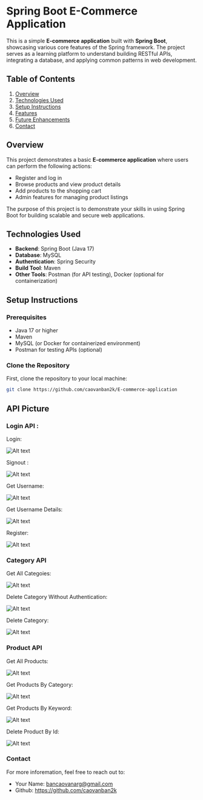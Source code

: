 # Spring Boot E-Commerce Application

This is a simple **E-commerce application** built with **Spring Boot**, showcasing various core features of the Spring framework. The project serves as a learning platform to understand building RESTful APIs, integrating a database, and applying common patterns in web development.

## Table of Contents

1. [Overview](#overview)
2. [Technologies Used](#technologies-used)
3. [Setup Instructions](#setup-instructions)
4. [Features](#features)
5. [Future Enhancements](#future-enhancements)
6. [Contact](#contact)

## Overview

This project demonstrates a basic **E-commerce application** where users can perform the following actions:

- Register and log in
- Browse products and view product details
- Add products to the shopping cart
- Admin features for managing product listings

The purpose of this project is to demonstrate your skills in using Spring Boot for building scalable and secure web applications.

## Technologies Used

- **Backend**: Spring Boot (Java 17)
- **Database**: MySQL
- **Authentication**: Spring Security
- **Build Tool**: Maven
- **Other Tools**: Postman (for API testing), Docker (optional for containerization)

## Setup Instructions

### Prerequisites

- Java 17 or higher
- Maven
- MySQL (or Docker for containerized environment)
- Postman for testing APIs (optional)

### Clone the Repository

First, clone the repository to your local machine:

```bash
git clone https://github.com/caovanban2k/E-commerce-application

```

## API Picture

### Login API :

Login:

![Alt text](/images/login-with-user.PNG)

Signout :

![Alt text](/images/Signout.PNG)

Get Username:

![Alt text](/images/Get-Username.PNG)

Get Username Details:

![Alt text](/images/Get-Username-Detail.PNG)

Register:

![Alt text](/images/Register-User.PNG)

### Category API

Get All Categoies:

![Alt text](/images/Get-All-Category.PNG)

Delete Category Without Authentication:

![Alt text](/images/Delete-Category-Without-Auth.PNG)

Delete Category:

![Alt text](/images/Delete-Category.PNG)

### Product API

Get All Products:

![Alt text](/images/Get-All-Product.PNG)

Get Products By Category:

![Alt text](/images/Get-Product-By-Category.PNG)

Get Products By Keyword:

![Alt text](/images/Get-Product-By-Keyword.PNG)

Delete Product By Id:

![Alt text](/images/Delete-Product-ById.PNG)

### Contact

For more inforemation, feel free to reach out to:

- Your Name: bancaovanarg@gmail.com
- Github: https://github.com/caovanban2k
